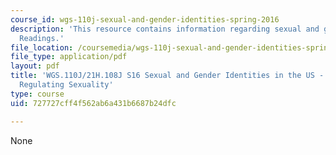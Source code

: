 ```yaml
---
course_id: wgs-110j-sexual-and-gender-identities-spring-2016
description: 'This resource contains information regarding sexual and gender identities:
  Readings.'
file_location: /coursemedia/wgs-110j-sexual-and-gender-identities-spring-2016/727727cff4f562ab6a431b6687b24dfc_MITWGS_110JS16_Sexuality.pdf
file_type: application/pdf
layout: pdf
title: 'WGS.110J/21H.108J S16 Sexual and Gender Identities in the US - Reading Guides:
  Regulating Sexuality'
type: course
uid: 727727cff4f562ab6a431b6687b24dfc

---
```

None